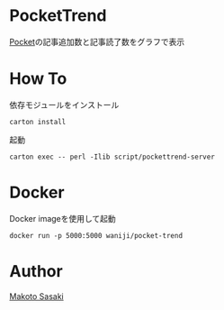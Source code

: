 # PocketTrend

[Pocket](http://getpocket.com/)の記事追加数と記事読了数をグラフで表示

# How To

依存モジュールをインストール

```
carton install
```

起動

```
carton exec -- perl -Ilib script/pockettrend-server
```

# Docker

Docker imageを使用して起動

```
docker run -p 5000:5000 waniji/pocket-trend
```

# Author

[Makoto Sasaki](https://github.com/waniji/)

